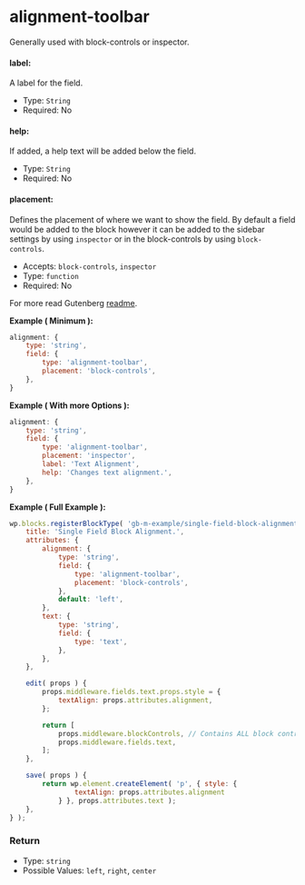 # alignment-toolbar

Generally used with block-controls or inspector.

#### label:

A label for the field.

- Type: `String`
- Required: No

#### help:

If added, a help text will be added below the field.

- Type: `String`
- Required: No

#### placement:

Defines the placement of where we want to show the field. By default a field would be added to the block however it can be added to the sidebar settings by using `inspector` or in the block-controls by using `block-controls`.

- Accepts: `block-controls`, `inspector`
- Type: `function`
- Required: No



For more read Gutenberg [readme](https://github.com/WordPress/gutenberg/tree/master/blocks/alignment-toolbar).



**Example ( Minimum ):**

```js
alignment: {
	type: 'string',
	field: {
		type: 'alignment-toolbar',
		placement: 'block-controls',            
	},
}
```

**Example ( With more Options ):**

```js
alignment: {
	type: 'string',
	field: {
		type: 'alignment-toolbar',
		placement: 'inspector',
		label: 'Text Alignment',
		help: 'Changes text alignment.',
	},
}
```

**Example ( Full Example ):**
```js
wp.blocks.registerBlockType( 'gb-m-example/single-field-block-alignment', {
	title: 'Single Field Block Alignment.',
	attributes: {
		alignment: {
			type: 'string',
			field: {
				type: 'alignment-toolbar',
				placement: 'block-controls',
			},
			default: 'left',
		},
		text: {
			type: 'string',
			field: {
				type: 'text',
			},
		},
	},

	edit( props ) {
		props.middleware.fields.text.props.style = {
			textAlign: props.attributes.alignment,
		};

		return [
			props.middleware.blockControls, // Contains ALL block controls.
			props.middleware.fields.text,
		];
	},

	save( props ) {
		return wp.element.createElement( 'p', { style: { 
				textAlign: props.attributes.alignment 
			} }, props.attributes.text );
	},
} );
```



### Return

- Type: `string`
- Possible Values: `left`, `right`, `center`
